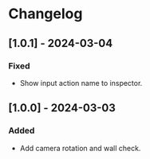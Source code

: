 # Changelog

## [1.0.1] - 2024-03-04
### Fixed
- Show input action name to inspector.

## [1.0.0] - 2024-03-03
### Added
- Add camera rotation and wall check.

